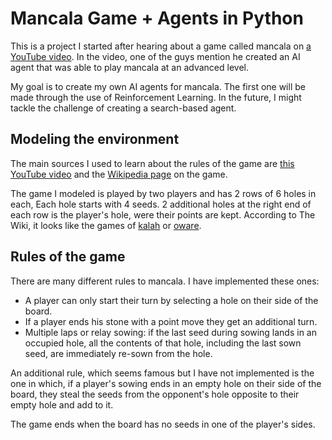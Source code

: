 # Mancala Game + Agents in Python

This is a project I started after hearing about a game called mancala on [a YouTube video](https://www.youtube.com/watch?v=RdbvgP1DQN0). In the video, one of the guys mention he created an AI agent that was able to play mancala at an advanced level.

My goal is to create my own AI agents for mancala. The first one will be made through the use of Reinforcement Learning. In the future, I might tackle the challenge of creating a search-based agent.

## Modeling the environment

The main sources I used to learn about the rules of the game are [this YouTube video](https://www.youtube.com/watch?v=-A-djjimCcM) and the [Wikipedia page](https://en.wikipedia.org/wiki/Mancala) on the game.

The game I modeled is played by two players and has 2 rows of 6 holes in each, Each hole starts with 4 seeds. 2 additional holes at the right end of each row is the player's hole, were their points are kept. According to The Wiki, it looks like the games of [kalah](https://en.wikipedia.org/wiki/Kalah) or [oware](https://en.wikipedia.org/wiki/Oware).

## Rules of the game

There are many different rules to mancala. I have implemented these ones:

 * A player can only start their turn by selecting a hole on their side of the board.
 * If a player ends his stone with a point move they get an additional turn.
 * Multiple laps or relay sowing: if the last seed during sowing lands in an occupied hole, all the contents of that hole, including the last sown seed, are immediately re-sown from the hole.

An additional rule, which seems famous but I have not implemented is the one in which, if a player's sowing ends in an empty hole on their side of the board, they steal the seeds from the opponent's hole opposite to their empty hole and add to it.

The game ends when the board has no seeds in one of the player's sides.